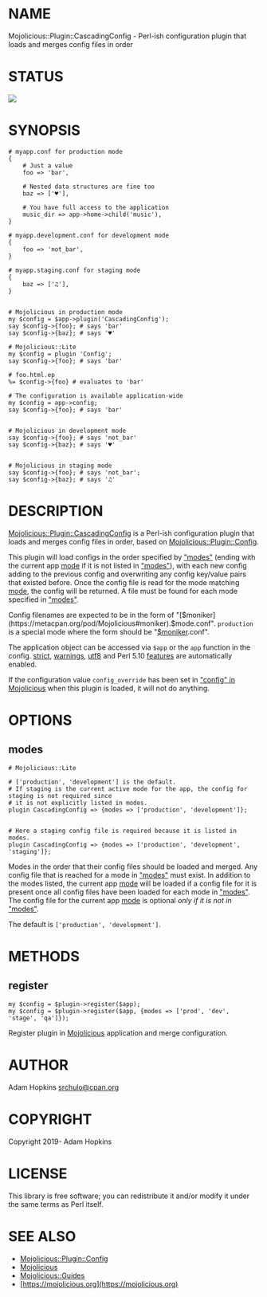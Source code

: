 # NAME

Mojolicious::Plugin::CascadingConfig - Perl-ish configuration plugin that loads and merges config files in order

# STATUS

<div>
    <a href="https://travis-ci.org/srchulo/Mojolicious-Plugin-CascadingConfig"><img src="https://travis-ci.org/srchulo/Mojolicious-Plugin-CascadingConfig.svg?branch=master"></a>
</div>

# SYNOPSIS

    # myapp.conf for production mode
    {
        # Just a value
        foo => 'bar',

        # Nested data structures are fine too
        baz => ['♥'],

        # You have full access to the application
        music_dir => app->home->child('music'),
    }

    # myapp.development.conf for development mode
    {
        foo => 'not_bar',
    }

    # myapp.staging.conf for staging mode
    {
        baz => ['♫'],
    }


    # Mojolicious in production mode
    my $config = $app->plugin('CascadingConfig');
    say $config->{foo}; # says 'bar'
    say $config->{baz}; # says '♥'

    # Mojolicious::Lite
    my $config = plugin 'Config';
    say $config->{foo}; # says 'bar'

    # foo.html.ep
    %= $config->{foo} # evaluates to 'bar'

    # The configuration is available application-wide
    my $config = app->config;
    say $config->{foo}; # says 'bar'


    # Mojolicious in development mode
    say $config->{foo}; # says 'not_bar'
    say $config->{baz}; # says '♥'


    # Mojolicious in staging mode
    say $config->{foo}; # says 'not_bar';
    say $config->{baz}; # says '♫'

# DESCRIPTION

[Mojolicious::Plugin::CascadingConfig](https://metacpan.org/pod/Mojolicious::Plugin::CascadingConfig) is a Perl-ish configuration plugin that loads and merges config files in order, based on [Mojolicious::Plugin::Config](https://metacpan.org/pod/Mojolicious::Plugin::Config).

This plugin will load configs in the order specified by ["modes"](#modes) (ending with the current app [mode](https://metacpan.org/pod/Mojolicious#mode) if it is not listed in ["modes"](#modes)), with each new config adding to
the previous config and overwriting any config key/value pairs that existed before. Once the config file is read for the mode matching [mode](https://metacpan.org/pod/Mojolicious#mode), the config will be returned.
A file must be found for each mode specified in ["modes"](#modes).

Config filenames are expected to be in the form of "[$moniker](https://metacpan.org/pod/Mojolicious#moniker).$mode.conf". `production` is a special mode where the form should be "[$moniker](https://metacpan.org/pod/Mojolicious#moniker).conf".

The application object can be accessed via `$app` or the `app` function in the config.
[strict](https://metacpan.org/pod/strict), [warnings](https://metacpan.org/pod/warnings), [utf8](https://metacpan.org/pod/utf8) and Perl 5.10 [features](https://metacpan.org/pod/feature) are
automatically enabled.

If the configuration value `config_override` has been set in
["config" in Mojolicious](https://metacpan.org/pod/Mojolicious#config) when this plugin is loaded, it will not do anything.

# OPTIONS

## modes

    # Mojolicious::Lite

    # ['production', 'development'] is the default.
    # If staging is the current active mode for the app, the config for staging is not required since
    # it is not explicitly listed in modes.
    plugin CascadingConfig => {modes => ['production', 'development']};


    # Here a staging config file is required because it is listed in modes.
    plugin CascadingConfig => {modes => ['production', 'development', 'staging']};

Modes in the order that their config files should be loaded and merged. Any config file that is reached for a mode in ["modes"](#modes) must exist. In addition to the modes listed,
the current app [mode](https://metacpan.org/pod/Mojolicious#mode) will be loaded if a config file for it is present once all config files have been loaded for each mode in ["modes"](#modes). The config file for
the current app [mode](https://metacpan.org/pod/Mojolicious#mode) is optional _only if it is not in_ ["modes"](#modes).

The default is `['production', 'development']`.

# METHODS

## register

    my $config = $plugin->register($app);
    my $config = $plugin->register($app, {modes => ['prod', 'dev', 'stage', 'qa']});

Register plugin in [Mojolicious](https://metacpan.org/pod/Mojolicious) application and merge configuration.

# AUTHOR

Adam Hopkins <srchulo@cpan.org>

# COPYRIGHT

Copyright 2019- Adam Hopkins

# LICENSE

This library is free software; you can redistribute it and/or modify
it under the same terms as Perl itself.

# SEE ALSO

- [Mojolicious::Plugin::Config](https://metacpan.org/pod/Mojolicious::Plugin::Config)
- [Mojolicious](https://metacpan.org/pod/Mojolicious)
- [Mojolicious::Guides](https://metacpan.org/pod/Mojolicious::Guides)
- [https://mojolicious.org](https://mojolicious.org)
